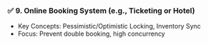 ### ✅ **9. Online Booking System (e.g., Ticketing or Hotel)**

* Key Concepts: Pessimistic/Optimistic Locking, Inventory Sync
* Focus: Prevent double booking, high concurrency
